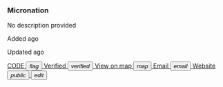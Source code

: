 <section>
    <h3 id="mnpage__name">Micronation</h3>
    <p id="mnpage__description">No description provided</p>
    <p>Added <span id="mnpage__time_added"></span> ago</p>
    <p>Updated <span id="mnpage__last_edit"></span> ago</p>
      <a href="#" class="nodecoration" id="mnpage__code">
      <span class="mdl-chip mdl-chip--deletable">
        <span class="mdl-chip__text" id="mnpage__code_text">CODE</span>
        <button type="button" class="mdl-chip__action"><i class="material-icons">flag</i></button>
      </span>
    </a>
    <a href="#" class="nodecoration hidden" id="mnpage__verified">
      <span class="mdl-chip mdl-chip--deletable">
        <span class="mdl-chip__text">Verified</span>
        <button type="button" class="mdl-chip__action"><i class="material-icons">verified</i></button>
      </span>
    </a>
    <a href="#" target="_blank" class="nodecoration hidden" id="mnpage__map">
      <span class="mdl-chip mdl-chip--deletable">
        <span class="mdl-chip__text">View on map</span>
        <button type="button" class="mdl-chip__action"><i class="material-icons">map</i></button>
      </span>
    </a>
    <a href="#" target="_blank" class="nodecoration hidden" id="mnpage__email">
      <span class="mdl-chip mdl-chip--deletable">
        <span class="mdl-chip__text">Email</span>
        <button type="button" class="mdl-chip__action"><i class="material-icons">email</i></button>
      </span>
    </a>
    <a href="#" target="_blank" class="nodecoration hidden" id="mnpage__website">
      <span class="mdl-chip mdl-chip--deletable">
        <span class="mdl-chip__text" id="mnpage__website_text">Website</span>
        <button type="button" class="mdl-chip__action"><i class="material-icons">public</i></button>
      </span>
    </a>
    <a href="#" class="nodecoration icon_chip" id="mnpage__edit">
        <span class="mdl-chip mdl-chip--deletable">
          <button type="button" class="mdl-chip__action"><i class="material-icons">edit</i></button>
        </span>
    </a>
</section>